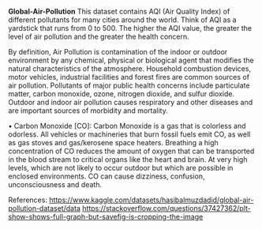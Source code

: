 **Global-Air-Pollution** 
This dataset contains AQI (Air Quality Index) of different pollutants for many cities around the world.
Think of AQI as a yardstick that runs from 0 to 500. The higher the AQI value, the greater the level of air pollution and the greater the health concern.

By definition, Air Pollution is contamination of the indoor or outdoor environment by any chemical, physical or biological agent that modifies the natural characteristics of the atmosphere. 
Household combustion devices, motor vehicles, industrial facilities and forest fires are common sources of air pollution. 
Pollutants of major public health concerns include particulate matter, carbon monoxide, ozone, nitrogen dioxide, and sulfur dioxide.
Outdoor and indoor air pollution causes respiratory and other diseases and are important sources of morbidity and mortality.


•	Carbon Monoxide [CO]: Carbon Monoxide is a gas that is colorless and odorless. All vehicles or machineries that burn fossil fuels emit CO, as well as gas stoves and gas/kerosene space heaters.  Breathing a high concentration of CO reduces the amount of oxygen that can be transported in the blood stream to critical organs like the heart and brain. At very high levels, which are not likely to occur outdoor but which are possible in enclosed environments. CO can cause dizziness, confusion, unconsciousness and death.













References:
https://www.kaggle.com/datasets/hasibalmuzdadid/global-air-pollution-dataset/data
https://stackoverflow.com/questions/37427362/plt-show-shows-full-graph-but-savefig-is-cropping-the-image

